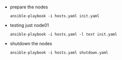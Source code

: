 ###
* prepare the nodes
    ```
    ansible-playbook -i hosts.yaml init.yaml
    ```

* testing just node01
    ```
    ansible-playbook -i hosts.yaml -l test init.yaml
    ```

* shutdown the nodes
    ```
    ansible-playbook -i hosts.yaml shutdown.yaml
    ```
